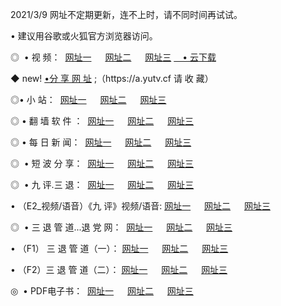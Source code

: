 <p>2021/3/9 网址不定期更新，连不上时，请不同时间再试试。
<p>• 建议用谷歌或火狐官方浏览器访问。
<p>◎  • 视 频： 
<a href="http://hgl.guitarhaven.com/" target="_blank">网址一</a> 　 
<a href="http://hsj.guitarhaven.com/" target="_blank">网址二</a> 　 
<a href="http://hsj.guitarhaven.com/b.html" target="_blank">网址三</a>
<a href="https://yadi.sk/d/d0sUeAOpal3njw" target="_blank">　• 云下载 </a></p>
<p>◆ new! <a href="http://hpj.guitarhaven.com/a.html">•分 享 网 址</a> ;（https://a.yutv.cf 请 收 藏） </p>

<p>◎•  小 站：  
<a href="http://hgl.guitarhaven.com/f.html" target="_blank">网址一</a> 　 
<a href="http://hsj.guitarhaven.com/h.html" target="_blank">网址二</a> 　 
<a href="http://hsj.guitarhaven.com/k/" target="_blank">网址三</a></p><p>

<p>◎  • 翻 墙 软 件 ：  
<a href="http://hgl.guitarhaven.com/ff/" target="_blank">网址一</a> 　 
<a href="http://hsj.guitarhaven.com/s/read/a1_nd.html" target="_blank">网址二</a> 　 
<a href="http://hsj.guitarhaven.com/ff/index.html" target="_blank">网址三</a></p>
<p>◎  • 每 日 新 闻：  
<a href="http://hgl.guitarhaven.com/day/" target="_blank">网址一</a> 　 
<a href="http://hsj.guitarhaven.com/day/" target="_blank">网址二</a> 　 
<a href="http://hsj.guitarhaven.com/day/index.html" target="_blank">网址三</a></p>
<p>◎   • 短 波 分 享：  
<a href="http://hgl.guitarhaven.com/h/" target="_blank">网址一</a> 　 
<a href="http://hsj.guitarhaven.com/h/" target="_blank">网址二</a> 　 
<a href="http://hsj.guitarhaven.com/h/index.html" target="_blank">网址三</a></p>
<p>◎   • 九 评.三 退：  
<a href="http://hgl.guitarhaven.com/t/" target="_blank">网址一</a> 　 
<a href="http://hsj.guitarhaven.com/v2/index.html" target="_blank">网址二</a> 　 
<a href="http://hsj.guitarhaven.com/tt/index.html" target="_blank">网址三</a> 　</p>
<p>  • （E2_视频/语音）《九 评》视频/语音: 
<a href="http://hgl.guitarhaven.com/7738.html" target="_blank">网址一</a> 　 
<a href="http://hsj.guitarhaven.com/7614.html" target="_blank">网址二</a> 　 
<a href="http://hsj.guitarhaven.com/7633.html" target="_blank">网址三</a></p>
<p>◎   • 三 退 管 道...退 党 网：  
<a href="http://hgl.guitarhaven.com/go/td1.html" target="_blank">网址一</a> 　 
<a href="http://hsj.guitarhaven.com/go/td2.html" target="_blank">网址二</a> 　 
<a href="http://hsj.guitarhaven.com/go/td3.html" target="_blank">网址三</a></p>
<p>  • （F1） 三 退 管 道（一）： 
<a href="http://hgl.guitarhaven.com/dd/" target="_blank">网址一</a> 　 
<a href="http://hsj.guitarhaven.com/s/read/a1_tdx.html" target="_blank">网址二</a> 　 
<a href="http://hsj.guitarhaven.com/dd/" target="_blank">网址三</a></p>
<p>  • （F2）三 退 管 道（二）： 
<a href="http://hsj.guitarhaven.com/d/" target="_blank">网址一</a> 　 
<a href="http://hgl.guitarhaven.com/d/index.html" target="_blank">网址二</a> 　 
<a href="http://hsj.guitarhaven.com/d/" target="_blank">网址三</a></p>
<p>◎   • PDF电子书：  
<a href="http://hgl.guitarhaven.com/p/" target="_blank">网址一</a> 　 
<a href="http://hsj.guitarhaven.com/p/index.html" target="_blank">网址二</a> 　 
<a href="http://hsj.guitarhaven.com/p/" target="_blank">网址三</a></p>
